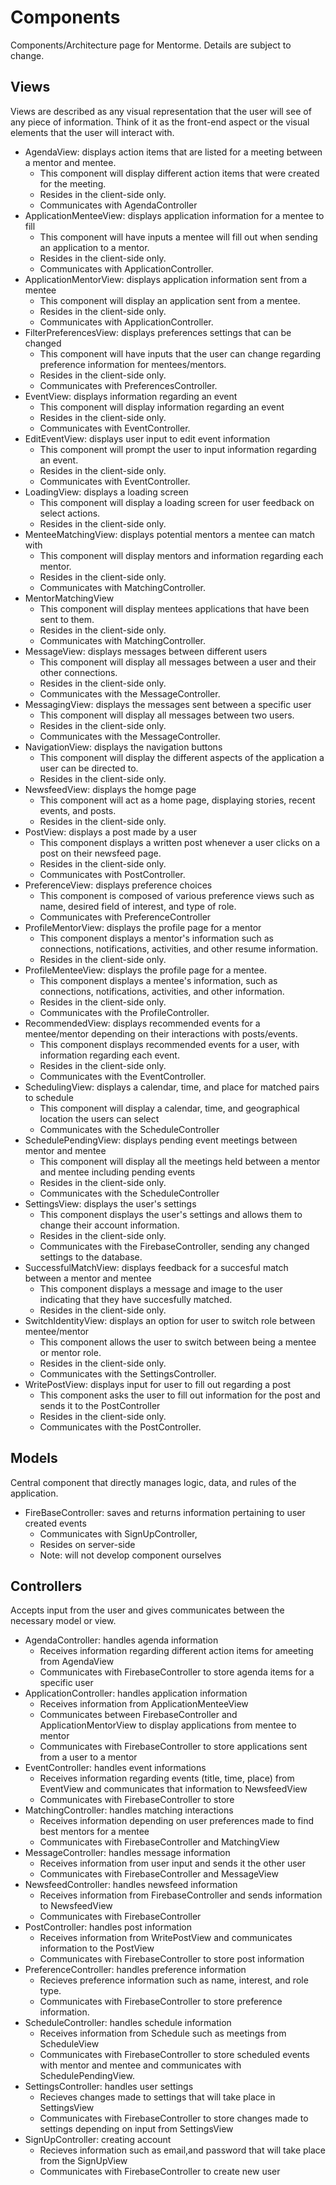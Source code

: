 # Components
Components/Architecture page for Mentorme. Details are subject to change. 

## Views
Views are described as any visual representation that the user will see of any piece of information.
Think of it as the front-end aspect or the visual elements that the user will interact with.

- AgendaView: displays action items that are listed for a meeting between a mentor and mentee.
    - This component will display different action items that were created for the meeting. 
    - Resides in the client-side only.
    - Communicates with AgendaController
- ApplicationMenteeView: displays application information for a mentee to fill
    - This component will have inputs a mentee will fill out when sending an application to a mentor.
    - Resides in the client-side only.
    - Communicates with ApplicationController.
- ApplicationMentorView: displays application information sent from a mentee
    - This component will display an application sent from a mentee.
    - Resides in the client-side only.
    - Communicates with ApplicationController.
- FilterPreferencesView: displays preferences settings that can be changed
    - This component will have inputs that the user can change regarding preference information for mentees/mentors.
    - Resides in the client-side only.
    - Communicates with PreferencesController.
- EventView: displays information regarding an event
    - This component will display information regarding an event
    - Resides in the client-side only.
    - Communicates with EventController.
- EditEventView: displays user input to edit event information
    - This component will prompt the user to input information regarding an event.
    - Resides in the client-side only.
    - Communicates with EventController.
- LoadingView: displays a loading screen
    - This component will display a loading screen for user feedback on select actions.
    - Resides in the client-side only.
- MenteeMatchingView: displays potential mentors a mentee can match with
    - This component will display mentors and information regarding each mentor.
    - Resides in the client-side only.
    - Communicates with MatchingController.
- MentorMatchingView
    - This component will display mentees applications that have been sent to them.
    - Resides in the client-side only.
    - Communicates with MatchingController.
- MessageView: displays messages between different users
    - This component will display all messages between a user and their other connections.
    - Resides in the client-side only.
    - Communicates with the MessageController.  
- MessagingView: displays the messages sent between a specific user
    - This component will display all messages between two users. 
    - Resides in the client-side only.
    - Communicates with the MessageController. 
- NavigationView: displays the navigation buttons
    - This component will display the different aspects of the application a user can be directed to.
    - Resides in the client-side only.
- NewsfeedView: displays the homge page
    - This component will act as a home page, displaying stories, recent events, and posts.
    - Resides in the client-side only.
- PostView: displays a post made by a user
    - This component displays a written post whenever a user clicks on a post on their newsfeed page. 
    - Resides in the client-side only.
    - Communicates with PostController. 
- PreferenceView: displays preference choices
    - This component is composed of various preference views such as name, desired field of interest, and type of role.
    - Communicates with PreferenceController
- ProfileMentorView: displays the profile page for a mentor
    - This component displays a mentor's information such as connections, notifications, activities, and other resume information.
    - Resides in the client-side only.
- ProfileMenteeView: displays the profile page for a mentee.
    - This component displays a mentee's information, such as connections, notifications, activities, and other information.
    - Resides in the client-side only.
    - Communicates with the ProfileController.
- RecommendedView: displays recommended events for a mentee/mentor depending on their interactions with posts/events.
    - This component displays recommended events for a user, with information regarding each event.
    - Resides in the client-side only.
    - Communicates with the EventController.
- SchedulingView: displays a calendar, time, and place for matched pairs to schedule
    - This component will display a calendar, time, and geographical location the users can select 
    - Communicates with the ScheduleController
- SchedulePendingView: displays pending event meetings between mentor and mentee
    - This component will display all the meetings held between a mentor and mentee including pending events
    - Resides in the client-side only.
    - Communicates with the ScheduleController
- SettingsView: displays the user's settings
    - This component displays the user's settings and allows them to change their account information.
    - Resides in the client-side only.
    - Communicates with the FirebaseController, sending any changed settings to the database.
- SuccessfulMatchView: displays feedback for a succesful match between a mentor and mentee
    - This component displays a message and image to the user indicating that they have succesfully matched.
    - Resides in the client-side only. 
- SwitchIdentityView: displays an option for user to switch role between mentee/mentor
    - This component allows the user to switch between being a mentee or mentor role.
    - Resides in the client-side only.
    - Communicates with the SettingsController.
- WritePostView: displays input for user to fill out regarding a post
    - This component asks the user to fill out information for the post and sends it to the PostController
    - Resides in the client-side only.
    - Communicates with the PostController.

## Models
Central component that directly manages logic, data, and rules of the application.

- FireBaseController: saves and returns information pertaining to user created events
    - Communicates with SignUpController,
    - Resides on server-side
    - Note: will not develop component ourselves 

## Controllers
Accepts input from the user and gives communicates between the necessary model or view. 

- AgendaController: handles agenda information
    - Receives information regarding different action items for ameeting from AgendaView
    - Communicates with FirebaseController to store agenda items for a specific user
- ApplicationController: handles application information
    - Receives information from ApplicationMenteeView 
    - Communicates between FirebaseController and ApplicationMentorView to display
    applications from mentee to mentor
    - Communicates with FirebaseController to store applications sent from a user to a mentor
- EventController: handles event informations
    - Receives information regarding events (title, time, place) from EventView and communicates that information to NewsfeedView
    - Communicates with FirebaseController to store 
- MatchingController: handles matching interactions
    - Receives information depending on user preferences made to find best mentors for a mentee
    - Communicates with FirebaseController and MatchingView
- MessageController: handles message information
    - Receives information from user input and sends it the other user
    - Communicates with FirebaseController and MessageView
- NewsfeedController: handles newsfeed information
    - Receives information from FirebaseController and sends information to NewsfeedView
    - Communicates with FirebaseController
- PostController: handles post information
    - Receives information from WritePostView and communicates information to the PostView
    - Communicates with FirebaseController to store post information
- PreferenceController: handles preference information 
    - Recieves preference information such as name, interest, and role type.
    - Communicates with FirebaseController to store preference information. 
- ScheduleController: handles schedule information
    - Receives information from Schedule such as meetings from ScheduleView
    - Communicates with FirebaseController to store scheduled events with mentor and mentee and communicates with SchedulePendingView.
- SettingsController: handles user settings
    - Recieves changes made to settings that will take place in SettingsView
    - Communicates with FirebaseController to store changes made to settings depending on input from SettingsView
- SignUpController: creating account
    - Recieves information such as email,and password that will take place from the SignUpView
    - Communicates with FirebaseController to create new user